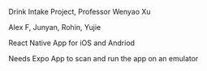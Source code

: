 Drink Intake Project,
Professor Wenyao Xu

Alex F, Junyan, Rohin, Yujie

React Native App for iOS and Andriod

Needs Expo App to scan and run the app on an emulator
